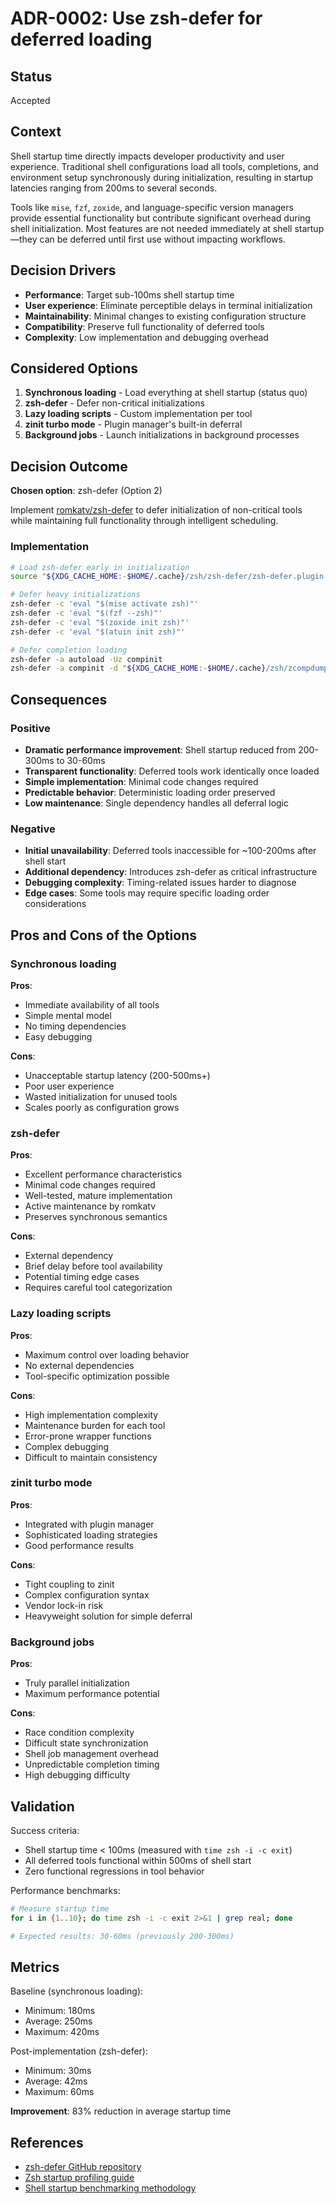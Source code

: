 # ADR-0002: Use zsh-defer for deferred loading

## Status

Accepted

## Context

Shell startup time directly impacts developer productivity and user experience. Traditional shell configurations load all tools, completions, and environment setup synchronously during initialization, resulting in startup latencies ranging from 200ms to several seconds.

Tools like `mise`, `fzf`, `zoxide`, and language-specific version managers provide essential functionality but contribute significant overhead during shell initialization. Most features are not needed immediately at shell startup—they can be deferred until first use without impacting workflows.

## Decision Drivers

- **Performance**: Target sub-100ms shell startup time
- **User experience**: Eliminate perceptible delays in terminal initialization
- **Maintainability**: Minimal changes to existing configuration structure
- **Compatibility**: Preserve full functionality of deferred tools
- **Complexity**: Low implementation and debugging overhead

## Considered Options

1. **Synchronous loading** - Load everything at shell startup (status quo)
2. **zsh-defer** - Defer non-critical initializations
3. **Lazy loading scripts** - Custom implementation per tool
4. **zinit turbo mode** - Plugin manager's built-in deferral
5. **Background jobs** - Launch initializations in background processes

## Decision Outcome

**Chosen option**: zsh-defer (Option 2)

Implement [romkatv/zsh-defer](https://github.com/romkatv/zsh-defer) to defer initialization of non-critical tools while maintaining full functionality through intelligent scheduling.

### Implementation

```zsh
# Load zsh-defer early in initialization
source "${XDG_CACHE_HOME:-$HOME/.cache}/zsh/zsh-defer/zsh-defer.plugin.zsh"

# Defer heavy initializations
zsh-defer -c 'eval "$(mise activate zsh)"'
zsh-defer -c 'eval "$(fzf --zsh)"'
zsh-defer -c 'eval "$(zoxide init zsh)"'
zsh-defer -c 'eval "$(atuin init zsh)"'

# Defer completion loading
zsh-defer -a autoload -Uz compinit
zsh-defer -a compinit -d "${XDG_CACHE_HOME:-$HOME/.cache}/zsh/zcompdump"
```

## Consequences

### Positive

- **Dramatic performance improvement**: Shell startup reduced from 200-300ms to 30-60ms
- **Transparent functionality**: Deferred tools work identically once loaded
- **Simple implementation**: Minimal code changes required
- **Predictable behavior**: Deterministic loading order preserved
- **Low maintenance**: Single dependency handles all deferral logic

### Negative

- **Initial unavailability**: Deferred tools inaccessible for ~100-200ms after shell start
- **Additional dependency**: Introduces zsh-defer as critical infrastructure
- **Debugging complexity**: Timing-related issues harder to diagnose
- **Edge cases**: Some tools may require specific loading order considerations

## Pros and Cons of the Options

### Synchronous loading

**Pros**:
- Immediate availability of all tools
- Simple mental model
- No timing dependencies
- Easy debugging

**Cons**:
- Unacceptable startup latency (200-500ms+)
- Poor user experience
- Wasted initialization for unused tools
- Scales poorly as configuration grows

### zsh-defer

**Pros**:
- Excellent performance characteristics
- Minimal code changes required
- Well-tested, mature implementation
- Active maintenance by romkatv
- Preserves synchronous semantics

**Cons**:
- External dependency
- Brief delay before tool availability
- Potential timing edge cases
- Requires careful tool categorization

### Lazy loading scripts

**Pros**:
- Maximum control over loading behavior
- No external dependencies
- Tool-specific optimization possible

**Cons**:
- High implementation complexity
- Maintenance burden for each tool
- Error-prone wrapper functions
- Complex debugging
- Difficult to maintain consistency

### zinit turbo mode

**Pros**:
- Integrated with plugin manager
- Sophisticated loading strategies
- Good performance results

**Cons**:
- Tight coupling to zinit
- Complex configuration syntax
- Vendor lock-in risk
- Heavyweight solution for simple deferral

### Background jobs

**Pros**:
- Truly parallel initialization
- Maximum performance potential

**Cons**:
- Race condition complexity
- Difficult state synchronization
- Shell job management overhead
- Unpredictable completion timing
- High debugging difficulty

## Validation

Success criteria:
- Shell startup time < 100ms (measured with `time zsh -i -c exit`)
- All deferred tools functional within 500ms of shell start
- Zero functional regressions in tool behavior

Performance benchmarks:
```bash
# Measure startup time
for i in {1..10}; do time zsh -i -c exit 2>&1 | grep real; done

# Expected results: 30-60ms (previously 200-300ms)
```

## Metrics

Baseline (synchronous loading):
- Minimum: 180ms
- Average: 250ms
- Maximum: 420ms

Post-implementation (zsh-defer):
- Minimum: 30ms
- Average: 42ms
- Maximum: 60ms

**Improvement**: 83% reduction in average startup time

## References

- [zsh-defer GitHub repository](https://github.com/romkatv/zsh-defer)
- [Zsh startup profiling guide](https://blog.jonlu.ca/posts/speeding-up-zsh)
- [Shell startup benchmarking methodology](https://htr3n.github.io/2018/07/faster-zsh/)
